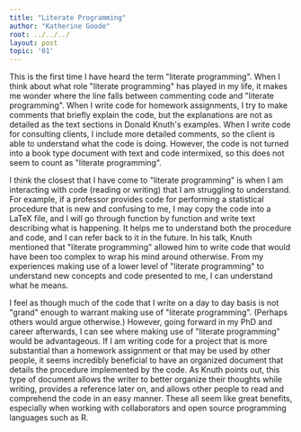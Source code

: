```yaml
---
title: "Literate Programming"
author: "Katherine Goode"
root: ../../../
layout: post
topic: '01'
---
```


This is the first time I have heard the term "literate programming". When I think about what role "literate programming" has played in my life, it makes me wonder where the line falls between commenting code and "literate programming". When I write code for homework assignments, I try to make comments that briefly explain the code, but the explanations are not as detailed as the text sections in Donald Knuth's examples. When I write code for consulting clients, I include more detailed comments, so the client is able to understand what the code is doing. However, the code is not turned into a book type document with text and code intermixed, so this does not seem to count as "literate programming".

I think the closest that I have come to "literate programming" is when I am interacting with code (reading or writing) that I am struggling to understand. For example, if a professor provides code for performing a statistical procedure that is new and confusing to me, I may copy the code into a LaTeX file, and I will go through function by function and write text describing what is happening. It helps me to understand both the procedure and code, and I can refer back to it in the future. In his talk, Knuth mentioned that "literate programming" allowed him to write code that would have been too complex to wrap his mind around otherwise. From my experiences making use of a lower level of "literate programming" to understand new concepts and code presented to me, I can understand what he means.

I feel as though much of the code that I write on a day to day basis is not "grand" enough to warrant making use of "literate programming". (Perhaps others would argue otherwise.) However, going forward in my PhD and career afterwards, I can see where making use of "literate programming" would be advantageous. If I am writing code for a project that is more substantial than a homework assignment or that may be used by other people, it seems incredibly beneficial to have an organized document that details the procedure implemented by the code. As Knuth points out, this type of document allows the writer to better organize their thoughts while writing, provides a reference later on, and allows other people to read and comprehend the code in an easy manner. These all seem like great benefits, especially when working with collaborators and open source programming languages such as R.
